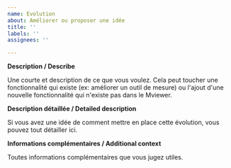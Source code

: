 ```yaml
---
name: Evolution
about: Améliorer ou proposer une idée
title: ''
labels: ''
assignees: ''

---
```


**Description / Describe**

Une courte et description de ce que vous voulez.
Cela peut toucher une fonctionnalité qui existe (ex: améliorer un outil de mesure) ou l'ajout d'une nouvelle fonctionnalité qui n'existe pas dans le Mviewer.

**Description détaillée / Detailed description**

Si vous avez une idée de comment mettre en place cette évolution, vous pouvez tout détailler ici.

**Informations complémentaires / Additional context**

Toutes informations complémentaires que vous jugez utiles.
